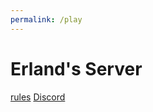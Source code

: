 ```yaml
---
permalink: /play
---
```

# Erland's Server
[rules](play/rules)
[Discord](https://discord.gg/GmY6KF6Vzy)
